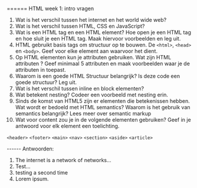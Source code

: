 
====== HTML week 1: intro vragen

1.	Wat is het verschil tussen het internet en het world wide web?
2.	Wat is het verschil tussen HTML, CSS en JavaScript?
3.	Wat is een HTML tag en een HTML element? Hoe open je een HTML tag en hoe sluit je een HTML tag. Maak hiervoor voorbeelden en leg uit.
4.	HTML gebruikt basis tags om structuur op te bouwen. De ```<html>```, ```<head>``` en ```<body>```. Geef voor elke element aan waarvoor het dient.
5.	Op HTML elementen kun je attributen gebruiken. Wat zijn HTML attributen ? Geef minimaal 5 attributen en maak voorbeelden waar je de attributen in toepast.
6.	Waarom is een goede HTML Structuur belangrijk? Is deze code een goede structuur? Leg uit.
7.	Wat is het verschil tussen inline en block elementen?
8.	Wat betekent nesting? Codeer een voorbeeld met nesting erin.
9.	Sinds de komst van HTML5 zijn er elementen die betekenissen hebben. Wat wordt er bedoeld met HTML semantics? Waarom is het gebruik van semantics belangrijk?
Lees meer over semantic markup
10.	Wat voor content zou je in de volgende elementen gebruiken?
Geef in je antwoord voor elk element een toelichting.

```<header>```
```<footer>```
```<main>```
```<nav>```
```<section>```
```<aside>```
```<article>```


------ Antwoorden:

1. The internet is a network of networks...
2. Test...
3. testing a second time
4. Lorem ipsum.